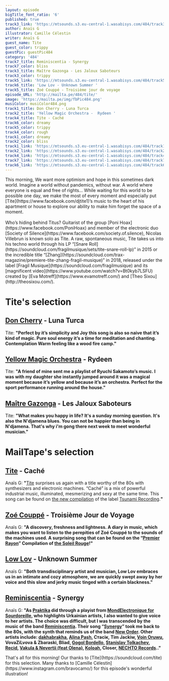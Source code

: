 ```yaml
---
layout: episode
bigTitle_font_ratio: '6'
published: true
track3_link: 'https://mtsounds.s3.eu-central-1.wasabisys.com/484/track3.mp3'
author: Anaïs G
illustrator: Camille Célestin
writer: Anaïs G
guest_name: Tite
guest_color: trippy
guestPic: guestPic484
category: '484'
track7_title: Reminiscentia - Synergy
track7_color: bliss
track3_title: Maître Gazonga - Les Jaloux Saboteurs
track3_color: trippy
track5_link: 'https://mtsounds.s3.eu-central-1.wasabisys.com/484/track5.mp3'
track6_title: 'Low Lov - Unknown Summer '
track5_title: Zoé Couppé - Troisième jour de voyage
episode_URL: 'http://mailta.pe/484/tite/'
image: 'https://mailta.pe/img/fbPic484.png'
musiColor: musiColor484.png
track1_title: Don Cherry - Luna Turca
track2_title: 'Yellow Magic Orchestra -  Rydeen '
track4_title: Tite - Caché
track6_color: dreamy
track5_color: trippy
track4_color: rough
track1_color: dreamy
track2_color: bliss
track1_link: 'https://mtsounds.s3.eu-central-1.wasabisys.com/484/track1.mp3'
track2_link: 'https://mtsounds.s3.eu-central-1.wasabisys.com/484/track2.mp3'
track4_link: 'https://mtsounds.s3.eu-central-1.wasabisys.com/484/track4.mp3'
track7_link: 'https://mtsounds.s3.eu-central-1.wasabisys.com/484/track7.mp3'
track6_link: 'https://mtsounds.s3.eu-central-1.wasabisys.com/484/track6.mp3'
---
```

<p id="introduction">This morning, We want more optimism and hope in this sometimes dark world. Imagine a world without pandemics, without war. A world where everyone is equal and free of rights... While waiting for this world to be possible one day, we make the most of every moment and especially put [Tite](https://www.facebook.com/djtite1)’s music to the heart of his apartment or house to explore our ability to make him forget the space of a moment.
<br><br>
Who’s hiding behind Titus? Guitarist of the group [Poni Hoax](https://www.facebook.com/PoniHoax) and member of the electronic duo [Society of Silence](https://www.facebook.com/society.of.silence), Nicolas Villebrun is known solo as Tite. A raw, spontaneous music, Tite takes us into his techno world through his LP “[Snare Roll](https://soundcloud.com/fragilmusique/sets/tite-snare-roll-lp)” in 2015 or the incredible title “[Zhang](https://soundcloud.com/trax-magazine/premiere-tite-zhang-fragil-musique)” in 2018, released under the label [Fragil Musique](https://soundcloud.com/fragilmusique) and its [magnificent video](https://www.youtube.com/watch?v=Bt0kyb7LSFU) created by [Eva Motreff](https://www.evamotreff.com/) and [Theo Sixou](http://theosixou.com/).
</p>

# Tite's selection

## [Don Cherry](https://fr.wikipedia.org/wiki/Don_Cherry_(musicien)) - Luna Turca
Tite: **"**Perfect by it’s simplicity and Joy this song is also so naive that it’s kind of magic. Pure soul energy it’s a time for meditation and chanting. Contemplation Warm feeling like a wood fire camp.**"**

## [Yellow Magic Orchestra](https://fr.wikipedia.org/wiki/Don_Cherry_(musicien)) - Rydeen
Tite: **"**A friend of mine sent me a playlist of Ryuchi Sakamoto’s music. I was with my daughter she instantly jumped around it was a magical moment because it’s yellow and because it’s an orchestra. Perfect for the sport performance running around the house.**"**

## [Maître Gazonga](https://fr.wikipedia.org/wiki/Ma%C3%AEtre_Gazonga) - Les Jaloux Saboteurs
Tite: **"**What makes you happy in life? It's a sunday morning question. It's also the N'djamena blues. You can not be happier than being in N'djamena. That's why i'm gong there next week to meet wonderful musician.**"**

# MailTape's selection

## [Tite](https://soundcloud.com/tite/cache) - Caché
Anaïs G: **"**[Tite](https://djtite1.bandcamp.com/) surprises us again with a title worthy of the 80s with synthesizers and electronic machines. “Caché” is a mix of powerful industrial music, illuminated, mesmerizing and sexy at the same time. This song can be found on [the new compilation](https://soundcloud.com/tsunami-records-250117176/snippets-tainoa-various-artists-tainoa001-out-on-march-4th) of the label [Tsunami Recording](https://soundcloud.com/tsunami-records-250117176).**"**

## [Zoé Couppé](https://soundcloud.com/soleil-rouge-collectif/a1-organizatsiya-troisieme) - Troisième Jour de Voyage
Anaïs G: **"**A discovery, freshness and lightness. A diary in music, which makes you want to listen to the perepities of Zoé Couppé to the sounds of the machines used. A surprising song that can be found on the “[Premier Rayon](https://soundcloud.com/soleil-rouge-collectif/sets/sr001-v-a-premier-rayon)” Compilation of [the Soleil Rouge](https://soundcloud.com/soleil-rouge-collectif)!**"**

## [Low Lov](https://soundcloud.com/lowlov) - Unknown Summer
Anaïs G: **"**Both transdisciplinary artist and musician, Low Lov embraces us in an intimate and cozy atmosphere, we are quickly swept away by her voice and this slow and jerky music tinged with a certain blackness.**"**

## [Reminiscentia](https://soundcloud.com/reminiscentia) - Synergy
Anaïs G: **"**As [Praktika](https://soundcloud.com/praktika) did through a playist from [MondElectronique for Sourdoreille](https://sourdoreille.net/la-playlist-mondelectronique-10-ukraine/), who highlights Urkainian artists, I also wanted to give voice to her artists. The choice was difficult, but I was transcended by the music of the band [Reminiscentia](https://soundcloud.com/search?q=reminiscentia). Their song “[Synergy](https://soundcloud.com/reminiscentia/reminiscence-synergy)” took me back to the 80s, with the synth that reminds us of the band [New Order](https://www.neworder.com/). Other artists include: [dakhabrakha](https://soundcloud.com/dakhabrakha), [Alina Pash](https://soundcloud.com/alina-pash), Стасік, Tim Jackiw, [Voin Oruwu](https://soundcloud.com/voin-oruwu), VovaZiLvova & Zbaraski, Bliad, [Gogol Bordello](https://soundcloud.com/gogolbordello), [Stanislav Tolkachev](https://soundcloud.com/stanislavtolkachev), [Recid](https://soundcloud.com/recid), [Vakula & Nevertii (feat Olena)](https://soundcloud.com/armalabel/c2-vakula-x-nevertii-feat-olena-om-namah-shivaya-1), [Koloah](https://soundcloud.com/koloah), Closer, [NECHTO Records](https://soundcloud.com/nechto-records)..**"**

<p id="outroduction">That's all for this morning! Our thanks to [Tite](https://soundcloud.com/tite) for this  selection. Many thanks to [Camille Célestin](https://www.instagram.com/bravocamo/) for this episode's wonderful illustration!</p>

